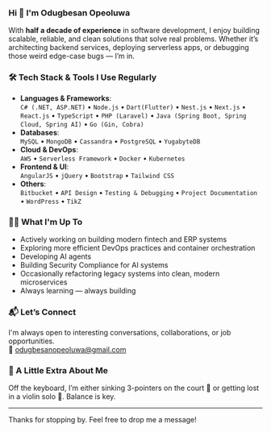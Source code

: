 ### Hi 👋 I'm Odugbesan Opeoluwa

With **half a decade of experience** in software development, I enjoy building scalable, reliable, and clean solutions that solve real problems. Whether it’s architecting backend services, deploying serverless apps, or debugging those weird edge-case bugs — I’m in.

### 🛠️ Tech Stack & Tools I Use Regularly

- **Languages & Frameworks**:  
  `C# (.NET, ASP.NET)` • `Node.js` • `Dart(Flutter)` • `Nest.js` • `Next.js` • `React.js` • `TypeScript` • `PHP (Laravel)` • `Java (Spring Boot, Spring Cloud, Spring AI)`  • `Go (Gin, Cobra)`  
- **Databases**:  
  `MySQL` • `MongoDB` • `Cassandra` • `PostgreSQL` • `YugabyteDB`  
- **Cloud & DevOps**:  
  `AWS` • `Serverless Framework` • `Docker` • `Kubernetes`  
- **Frontend & UI**:  
  `AngularJS` • `jQuery` • `Bootstrap` • `Tailwind CSS`    
- **Others**:  
  `Bitbucket` • `API Design` • `Testing & Debugging` • `Project Documentation` • `WordPress` • `TikZ`

### 👨‍💻 What I'm Up To
- Actively working on building modern fintech and ERP systems  
- Exploring more efficient DevOps practices and container orchestration  
- Developing AI agents
- Building Security Compliance for AI systems
- Occasionally refactoring legacy systems into clean, modern microservices  
- Always learning — always building  

### 📬 Let’s Connect
I'm always open to interesting conversations, collaborations, or job opportunities.  
📧 odugbesanopeoluwa@gmail.com  

### 🎻 A Little Extra About Me
Off the keyboard, I’m either sinking 3-pointers on the court 🏀 or getting lost in a violin solo 🎻. Balance is key.

---

Thanks for stopping by. Feel free to drop me a message!
